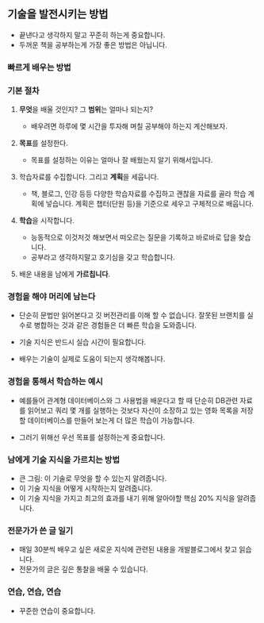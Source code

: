 ## 기술을 발전시키는 방법

- 끝낸다고 생각하지 말고 꾸준히 하는게 중요합니다.
- 두꺼운 책을 공부하는게 가장 좋은 방법은 아닙니다.

### 빠르게 배우는 방법

### 기본 절차
1. **무엇**을 배울 것인지? 그 **범위**는 얼마나 되는지?
    - 배우려면 하루에 몇 시간을 투자해 며칠 공부해야 하는지 계산해보자.
    
2. **목표**를 설정한다.
    - 목표를 설정하는 이유는 얼마나 잘 배웠는지 알기 위해서입니다.
    
3. 학습자료를 수집합니다. 그리고 **계획**을 세웁니다.
    - 책, 블로그, 인강 등등 다양한 학습자료를 수집하고 괜찮을 자료를 골라 학습 계획에 넣습니다.
    계획은 챕터(단원 등)을 기준으로 세우고 구체적으로 배웁니다.
    
4. **학습**을 시작합니다.
    - 능동적으로 이것저것 해보면서 떠오르는 질문을 기록하고 바로바로 답을 찾습니다.
    - 공부라고 생각하지말고 호기심을 갖고 학습합니다.
    
5. 배운 내용을 남에게 **가르칩니다**.

### 경험을 해야 머리에 남는다
- 단순히 문법만 읽어본다고 깃 버전관리를 이해 할 수 없습니다. 잘못된 브랜치를
실수로 병합하는 것과 같은 경험들은 더 빠른 학습을 도와줍니다.
  
- 기술 지식은 반드시 실습 시간이 필요합니다.
- 배우는 기술이 실제로 도움이 되는지 생각해봅니다.

### 경험을 통해서 학습하는 예시
- 예를들어 관계형 데이터베이스와 그 사용법을 배운다고 할 때 단순히 DB관련 자료를
읽어보고 쿼리 몇 개를 실행하는 것보다 자신이 소장하고 있는 영화 목록을 저장할
  데이터베이스를 만들어 보는게 더 많은 학습이 가능합니다.
  
- 그러기 위해선 우선 목표를 설정하는게 중요합니다.

### 남에게 기술 지식을 가르치는 방법
- 큰 그림: 이 기술로 무엇을 할 수 있는지 알려줍니다.
- 이 기술 지식을 어떻게 시작하는지 알려줍니다.
- 이 기술 지식을 가지고 최고의 효과를 내기 위해 알아야할 핵심 20% 지식을 알려줍니다.

### 전문가가 쓴 글 일기
- 매일 30분씩 배우고 싶은 새로운 지식에 관련된 내용을 개발블로그에서 찾고 읽습니다.
- 전문가의 글은 깊은 통찰을 배울 수 있습니다.

### 연습, 연습, 연습
- 꾸준한 연습이 중요합니다.



